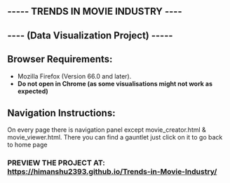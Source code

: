 ##  ----- TRENDS IN MOVIE INDUSTRY ----
## ---- (Data Visualization Project) ----- 

Browser Requirements:
--------------------- 
* Mozilla Firefox (Version 66.0 and later).  
* **Do not open in Chrome (as some visualisations might not work as expected)**

Navigation Instructions:
------------------------
On every page there is navigation panel except movie_creator.html & movie_viewer.html. There you can find a gauntlet just click on 
it to go back to home page
	
	
### PREVIEW THE PROJECT AT:  https://himanshu2393.github.io/Trends-in-Movie-Industry/

